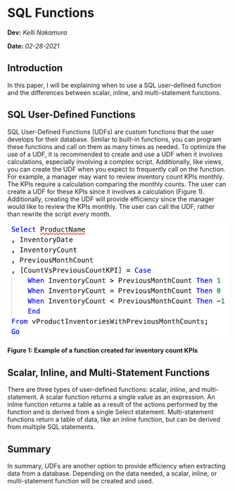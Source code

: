 # SQL Functions
**Dev:** *Kelli Nakamura*

**Date:** *02-28-2021*

## Introduction
In this paper, I will be explaining when to use a SQL user-defined function and the differences between scalar, inline, and multi-statement functions.

## SQL User-Defined Functions
SQL User-Defined Functions (UDFs) are custom functions that the user develops for their database. Similar to built-in functions, you can program these functions and call on them as many times as needed. To optimize the use of a UDF, it is recommended to create and use a UDF when it involves calculations, especially involving a complex script. Additionally, like views, you can create the UDF when you expect to frequently call on the function. For example, a manager may want to review inventory count KPIs monthly. The KPIs require a calculation comparing the monthly counts. The user can create a UDF for these KPIs since it involves a calculation (Figure 1). Additionally, creating the UDF will provide efficiency since the manager would like to review the KPIs monthly. The user can call the UDF, rather than rewrite the script every month. 

![alt text](https://github.com/kellin12/DBFoundations-Module07/blob/main/Docs/KPI%20Script%20Screenshot.png "Figure 1: Example of a function created for inventory count KPIs")

#### Figure 1: Example of a function created for inventory count KPIs

## Scalar, Inline, and Multi-Statement Functions
There are three types of user-defined functions: scalar, inline, and multi-statement. A scalar function returns a single value as an expression. An inline function returns a table as a result of the actions performed by the function and is derived from a single Select statement. Multi-statement functions return a table of data, like an inline function, but can be derived from multiple SQL statements. 

## Summary
In summary, UDFs are another option to provide efficiency when extracting data from a database. Depending on the data needed, a scalar, inline, or multi-statement function will be created and used. 

